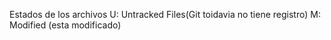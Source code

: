 Estados de los archivos
U: Untracked Files(Git toidavia no tiene registro)
M: Modified (esta modificado)